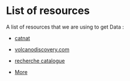 # List of resources

 A list of resources that we are using to get Data :

- [catnat]( https://www.catnat.net/donneesstats/bd-catnat)

- [volcanodiscovery.com](https://www.volcanodiscovery.com/earthquakes/algeria/archive/2011-may-.html)

- [recherche catalogue](/utils/dataResources/files/recherche_catalogue_0_1602169384.csv)

- [More](/utils/dataResources/files/more.md)
